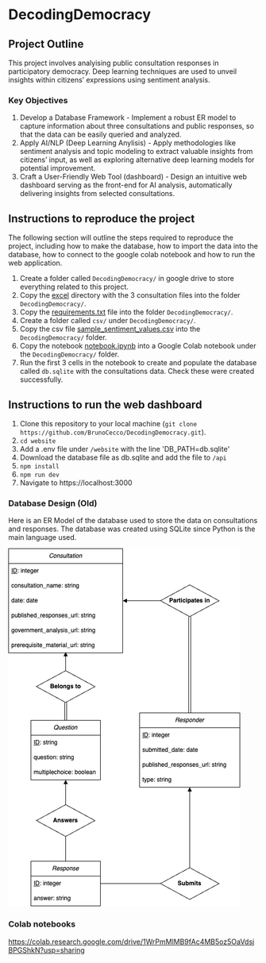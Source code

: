 # DecodingDemocracy

## Project Outline

This project involves analyising public consultation responses in participatory democracy. Deep learning techniques are used to unveil insights within citizens’ expressions using sentiment analysis.

### Key Objectives

1. Develop a Database Framework - Implement a robust ER model to capture information about three consultations and public responses, so that the data can be easily queried and analyzed.
2. Apply AI/NLP (Deep Learning Anylisis) - Apply methodologies like sentiment analysis and topic modeling to extract valuable insights from citizens’ input, as well as exploring alternative deep learning models for potential improvement.
3. Craft a User-Friendly Web Tool (dashboard) - Design an intuitive web dashboard serving as the front-end for AI analysis, automatically delivering insights from selected consultations.

## Instructions to reproduce the project

The following section will outline the steps required to reproduce the project, including how to make the database, how to import the data into the database, how to connect to the google colab notebook and how to run the web application.

1. Create a folder called `DecodingDemocracy/` in google drive to store everything related to this project.
2. Copy the [excel](./excel) directory with the 3 consultation files into the folder `DecodingDemocracy/`.
3. Copy the [requirements.txt](./requirements.txt) file into the folder `DecodingDemocracy/`.
4. Create a folder called `csv/` under `DecodingDemocracy/`.
5. Copy the csv file [sample_sentiment_values.csv](./sample_sentiment_values.csv) into the `DecodingDemocracy/` folder.
6. Copy the notebook [notebook.ipynb](./notebook.ipynb) into a Google Colab notebook under the `DecodingDemocracy/` folder.
7. Run the first 3 cells in the notebook to create and populate the database called `db.sqlite` with the consultations data. Check these were created successfully.

## Instructions to run the web dashboard

1. Clone this repository to your local machine (`git clone https://github.com/BrunoCecco/DecodingDemocracy.git`).
2. `cd website`
3. Add a .env file under `/website` with the line 'DB_PATH=db.sqlite'
4. Download the database file as db.sqlite and add the file to `/api`
5. `npm install`
6. `npm run dev`
8. Navigate to https://localhost:3000

### Database Design (Old)

Here is an ER Model of the database used to store the data on consultations and responses. The database was created using SQLite since Python is the main language used.

![ER Model](./ERModel.png)

### Colab notebooks

https://colab.research.google.com/drive/1WrPmMlMB9fAc4MB5oz5OaVdsjBPGShkN?usp=sharing
